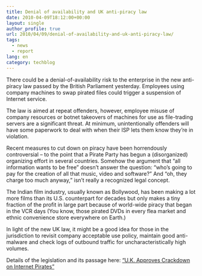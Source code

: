 ```yaml
---
title: Denial of availability and UK anti-piracy law
date: 2010-04-09T18:12:00+00:00
layout: single
author_profile: true
url: 2010/04/09/denial-of-availability-and-uk-anti-piracy-law/
tags:
  - news
  - report
lang: en
category: techblog
---
```

There could be a denial-of-availability risk to the enterprise in the new anti-piracy law passed by the British Parliament yesterday. Employees using company machines to swap pirated files could trigger a suspension of Internet service.

The law is aimed at repeat offenders, however, employee misuse of company resources or botnet takeovers of machines for use as file-trading servers are a significant threat. At minimum, unintentionally offenders will have some paperwork to deal with when their ISP lets them know they’re in violation.

Recent measures to cut down on piracy have been horrendously controversial – to the point that a Pirate Party has begun a (disorganized) organizing effort in several countries. Somehow the argument that “all information wants to be free” doesn’t answer the question: “who’s going to pay for the creation of all that music, video and software?” And “oh, they charge too much anyway,” isn’t really a recognized legal concept.

The Indian film industry, usually known as Bollywood, has been making a lot more films than its U.S. counterpart for decades but only makes a tiny fraction of the profit in large part because of world-wide piracy that began in the VCR days (You know, those pirated DVDs in every flea market and ethnic convenience store everywhere on Earth.)

In light of the new UK law, it might be a good idea for those in the jurisdiction to revisit company acceptable use policy, maintain good anti-malware and check logs of outbound traffic for uncharacteristically high volumes.

Details of the legislation and its passage here: [“U.K. Approves Crackdown on Internet Pirates”](http://www.nytimes.com/2010/04/09/technology/09piracy.html?hpw)